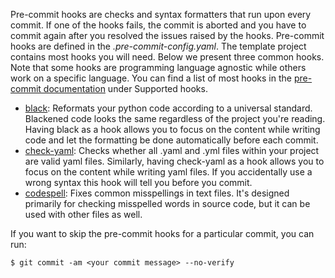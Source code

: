 Pre-commit hooks are checks and syntax formatters that run upon every commit. If one of
the hooks fails, the commit is aborted and you have to commit again after you resolved
the issues raised by the hooks. Pre-commit hooks are defined in the
*.pre-commit-config.yaml*. The template project contains most hooks you will need. Below
we present three common hooks. Note that some hooks are programming language agnostic
while others work on a specific language. You can find a list of most hooks in the
[pre-commit documentation](https://pre-commit.com/index.html) under Supported hooks.

- [black](https://github.com/psf/black): Reformats your python code according to a
  universal standard. Blackened code looks the same regardless of the project you're
  reading. Having black as a hook allows you to focus on the content while writing code
  and let the formatting be done automatically before each commit.
- [check-yaml](https://github.com/pre-commit/pre-commit-hooks): Checks whether all .yaml
  and .yml files within your project are valid yaml files. Similarly, having check-yaml
  as a hook allows you to focus on the content while writing yaml files. If you
  accidentally use a wrong syntax this hook will tell you before you commit.
- [codespell](https://github.com/codespell-project/codespell): Fixes common misspellings
  in text files. It's designed primarily for checking misspelled words in source code,
  but it can be used with other files as well.

If you want to skip the pre-commit hooks for a particular commit, you can run:

```console
$ git commit -am <your commit message> --no-verify
```
